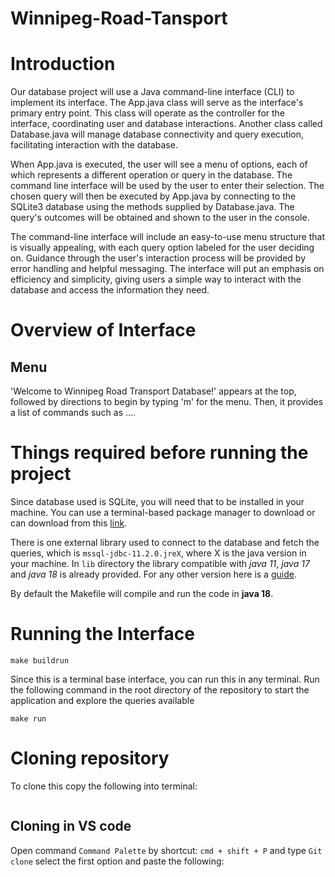 # Winnipeg-Road-Tansport
# Introduction
Our database project will use a Java command-line interface (CLI) to implement its interface. The App.java class will serve as the interface's primary entry point. This class will operate as the controller for the interface, coordinating user and database interactions. Another class called Database.java will manage database connectivity and query execution, facilitating interaction with the database.

When App.java is executed, the user will see a menu of options, each of which represents a different operation or query in the database. The command line interface will be used by the user to enter their selection. The chosen query will then be executed by App.java by connecting to the SQLite3 database using the methods supplied by Database.java. The query's outcomes will be obtained and shown to the user in the console.

The command-line interface will include an easy-to-use menu structure that is visually appealing, with each query option labeled for the user deciding on. Guidance through the user's interaction process will be provided by error handling and helpful messaging. The interface will put an emphasis on efficiency and simplicity, giving users a simple way to interact with the database and access the information they need.

# Overview of Interface

## Menu


'Welcome to Winnipeg Road Transport Database!' appears at the top, followed by directions to begin by typing 'm' for the menu. Then, it provides a list of commands such as ....


# Things required before running the project
Since database used is SQLite, you will need that to be installed in your machine. You can use a terminal-based package manager to download or can download from this [link](https://www.sqlite.org/download.html).

There is one external library used to connect to the database and fetch the queries, which is `mssql-jdbc-11.2.0.jreX`, where X is the java version in your machine. In `lib` directory the library compatible with _java 11_, _java 17_ and _java 18_ is already provided. For any other version here is a [guide](mssql-jdbc-11.2.0.jre11).

By default the Makefile will compile and run the code in __java 18__.

# Running the Interface

```
make buildrun
```

Since this is a terminal base interface, you can run this in any terminal. Run the following command in the root directory of the repository to start the application and explore the queries available

```
make run
```

# Cloning repository
To clone this copy the following into terminal:
```

```
## Cloning in VS code
Open command `Command Palette` by shortcut: `cmd + shift + P` and type `Git clone`
select the first option and paste the following: 
```

```

